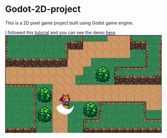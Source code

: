# Godot-2D-project

This is a 2D pixel game project built using Godot game engine.

I followed this [tutorial](https://www.youtube.com/watch?v=mAbG8Oi-SvQ&list=PL9FzW-m48fn2SlrW0KoLT4n5egNdX-W9a) and you can see the demo [here](https://youtu.be/CJlJtkCqXf0).  
![A Screenshot of the game demo - the RPG is having the attack animation](demo_screenshot.png)
